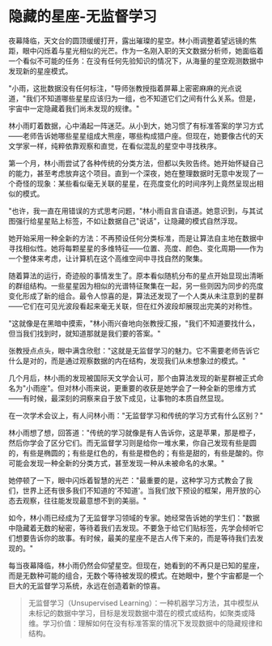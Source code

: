 # 隐藏的星座-无监督学习

夜幕降临，天文台的圆顶缓缓打开，露出璀璨的星空。林小雨调整着望远镜的焦距，眼中闪烁着与星光相似的光芒。作为一名刚入职的天文数据分析师，她面临着一个看似不可能的任务：在没有任何先验知识的情况下，从海量的星空观测数据中发现新的星座模式。

"小雨，这批数据没有任何标注，"导师张教授指着屏幕上密密麻麻的光点说道，"我们不知道哪些星星应该归为一组，也不知道它们之间有什么关系。但是，宇宙中一定隐藏着我们尚未发现的规律。"

林小雨盯着数据，心中涌起一阵迷茫。从小到大，她习惯了有标准答案的学习方式——老师告诉她哪些星星组成大熊座，哪些构成猎户座。但现在，她要像古代的天文学家一样，纯粹依靠观察和直觉，在看似混乱的星空中寻找秩序。

第一个月，林小雨尝试了各种传统的分类方法，但都以失败告终。她开始怀疑自己的能力，甚至考虑放弃这个项目。直到一个深夜，她在整理数据时无意中发现了一个奇怪的现象：某些看似毫无关联的星星，在亮度变化的时间序列上竟然呈现出相似的模式。

"也许，我一直在用错误的方式思考问题，"林小雨自言自语道。她意识到，与其试图强行给星星贴上标签，不如让数据自己"说话"，让隐藏的模式自然浮现。

她开始采用一种全新的方法：不再预设任何分类标准，而是让算法自主地在数据中寻找相似性。她将每颗星星的多维特征——位置、亮度、颜色、变化周期——作为一个整体来考虑，让计算机在这个高维空间中寻找自然的聚集。

随着算法的运行，奇迹般的事情发生了。原本看似随机分布的星点开始显现出清晰的群组结构。一些星星因为相似的光谱特征聚集在一起，另一些则因为同步的亮度变化形成了新的组合。最令人惊喜的是，算法还发现了一个人类从未注意到的星群——它们在可见光波段看起来毫无关联，但在红外波段却展现出完美的对称性。

"这就像是在黑暗中摸索，"林小雨兴奋地向张教授汇报，"我们不知道要找什么，但当我们找到时，就知道那就是我们要的答案。"

张教授点点头，眼中满含欣慰："这就是无监督学习的魅力。它不需要老师告诉它什么是对的，而是通过观察数据的内在结构，发现我们从未想象过的模式。"

几个月后，林小雨的发现被国际天文学会认可，那个由算法发现的新星群被正式命名为"小雨座"。但对林小雨来说，更重要的收获是她学会了一种全新的思维方式——有时候，最深刻的洞察来自于放下成见，让事物的本质自然显现。

在一次学术会议上，有人问林小雨："无监督学习和传统的学习方式有什么区别？"

林小雨想了想，回答道："传统的学习就像是有人告诉你，这是苹果，那是橙子，然后你学会了区分它们。而无监督学习则是给你一堆水果，你自己发现有些是圆的，有些是椭圆的；有些是红色的，有些是橙色的；有些是甜的，有些是酸的。你可能会发现一种全新的分类方式，甚至发现一种从未被命名的水果。"

她停顿了一下，眼中闪烁着智慧的光芒："最重要的是，这种学习方式教会了我们，世界上还有很多我们不知道的'不知道'。当我们放下预设的框架，用开放的心态去观察，往往能发现最意想不到的美丽。"

如今，林小雨已经成为了无监督学习领域的专家。她经常告诉她的学生们："数据中隐藏着无数的秘密，等待着我们去发现。不要急于给它们贴标签，先学会倾听它们想要告诉你的故事。有时候，最美的星座不是古人传下来的，而是等待我们去发现的。"

每当夜幕降临，林小雨仍然会仰望星空。但现在，她看到的不再只是已知的星座，而是无数种可能的组合，无数个等待被发现的模式。在她眼中，整个宇宙都是一个巨大的无监督学习系统，永远在创造着新的惊喜。

> 无监督学习（Unsupervised Learning）：一种机器学习方法，其中模型从未标记的数据中学习，目标是发现数据中潜在的模式或结构，如聚类或降维。学习价值：理解如何在没有标准答案的情况下发现数据中的隐藏规律和结构。 